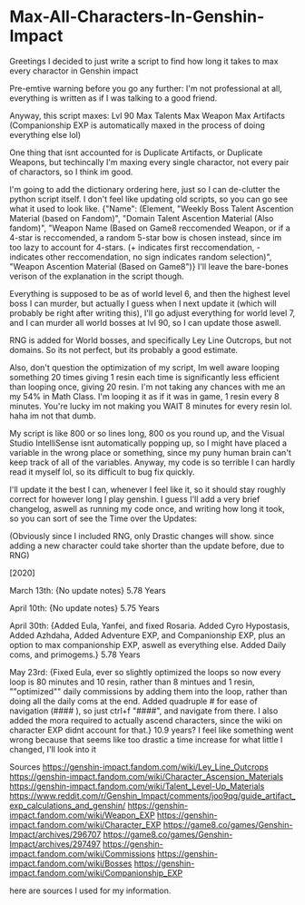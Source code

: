 # Max-All-Characters-In-Genshin-Impact
Greetings I decided to just write a script to find how long it takes to max every charactor in Genshin impact

Pre-emtive warning before you go any further:
I'm not professional at all, everything is written as if I was talking to a good friend.

Anyway, this script maxes:
Lvl 90
Max Talents
Max Weapon
Max Artifacts
(Companionship EXP is automatically maxed in the process of doing everything else lol)

One thing that isnt accounted for is Duplicate Artifacts, or Duplicate Weapons, but techincally I'm maxing every single charactor, not every pair of charactors, so I think im good.

I'm going to add the dictionary ordering here, just so I can de-clutter the python script itself. I don't feel like updating old scripts, so you can go see what it used to look like.
{"Name": (Element, "Weekly Boss Talent Ascention Material (based on Fandom)", "Domain Talent Ascention Material (Also fandom)", "Weapon Name (Based on Game8 reccomended Weapon, or if a 4-star is reccomended, a random 5-star bow is chosen instead, since im too lazy to account for 4-stars. (+ indicates first reccomendation, - indicates other reccomendation, no sign indicates random selection)", "Weapon Ascention Material (Based on Game8")}
I'll leave the bare-bones verison of the explanation in the script though.

Everything is supposed to be as of world level 6, and then the highest level boss I can murder, but actually I guess when I next update it (which will probably be right after writing this), I'll go adjust everything for world level 7, and I can murder all world bosses at lvl 90, so I can update those aswell.

RNG is added for World bosses, and specifically Ley Line Outcrops, but not domains.
So its not perfect, but its probably a good estimate.

Also, don't question the optimization of my script, Im well aware looping something 20 times giving 1 resin each time is significantly less efficient than looping once, giving 20 resin. I'm not taking any chances with me an my 54% in Math Class. I'm looping it as if it was in game, 1 resin every 8 minutes.
You're lucky im not making you WAIT 8 minutes for every resin lol.
haha im not that dumb.

My script is like 800 or so lines long, 800 os you round up, and the Visual Studio IntelliSense isnt automatically popping up, so I might have placed a variable in the wrong place or something, since my puny human brain can't keep track of all of the variables. Anyway, my code is so terrible I can hardly read it myself lol, so its difficult to bug fix quickly.

I'll update it the best I can, whenever I feel like it, so it should stay roughly correct for however long I play genshin.
I guess I'll add a very brief changelog, aswell as running my code once, and writing how long it took, so you can sort of see the Time over the Updates:

(Obviously since I included RNG, only Drastic changes will show. since adding a new character could take shorter than the update before, due to RNG)

[2020]

March 13th: {No update notes} 5.78 Years

April 10th: {No update notes} 5.75 Years

April 30th: {Added Eula, Yanfei, and fixed Rosaria. Added Cyro Hypostasis, Added Azhdaha, Added Adventure EXP, and Companionship EXP, plus an option to max companionship EXP, aswell as everything else. Added Daily coms, and primogems.} 5.78 Years

May 23rd: {Fixed Eula, ever so slightly optimized the loops so now every loop is 80 minutes and 10 resin, rather than 8 mintues and 1 resin, ""optimized"" daily commissions by adding them into the loop, rather than doing all the daily coms at the end. Added quadruple # for ease of navigation (#### <random title>), so just ctrl+f "####", and navigate from there. I also added the mora required to actually ascend characters, since the wiki on character EXP didnt account for that.} 10.9 years? I feel like something went wrong because that seems like too drastic a time increase for what little I changed, I'll look into it


Sources
https://genshin-impact.fandom.com/wiki/Ley_Line_Outcrops
https://genshin-impact.fandom.com/wiki/Character_Ascension_Materials
https://genshin-impact.fandom.com/wiki/Talent_Level-Up_Materials
https://www.reddit.com/r/Genshin_Impact/comments/joo9qg/guide_artifact_exp_calculations_and_genshin/
https://genshin-impact.fandom.com/wiki/Weapon_EXP
https://genshin-impact.fandom.com/wiki/Character_EXP
https://game8.co/games/Genshin-Impact/archives/296707
https://game8.co/games/Genshin-Impact/archives/297497
https://genshin-impact.fandom.com/wiki/Commissions
https://genshin-impact.fandom.com/wiki/Bosses
https://genshin-impact.fandom.com/wiki/Companionship_EXP

here are sources I used for my information.
   
